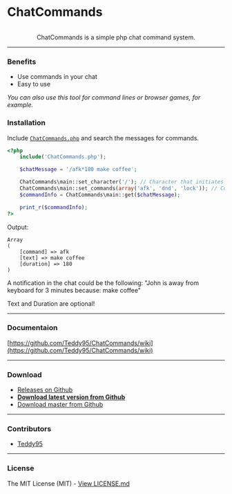 # ChatCommands

<p align="center">
	<img src="http://root.andre-sieverding.de/briefkasten/GithubRepoLogos/ChatCommands.png" alt="">
	<p align="center">ChatCommands is a simple php chat command system.</p>
</p>

-------------

### Benefits

- Use commands in your chat
- Easy to use

_You can also use this tool for command lines or browser games, for example._

### Installation

Include [`ChatCommands.php`](https://github.com/Teddy95/ChatCommands/blob/master/src/ChatCommands.php) and search the messages for commands.

```php
<?php
	include('ChatCommands.php');

	$chatMessage = '/afk*180 make coffee';

	ChatCommands\main::set_character('/'); // Character that initiates the command
	ChatCommands\main::set_commands(array('afk', 'dnd', 'lock')); // Commands
	$commandInfo = ChatCommands\main::get($chatMessage);

	print_r($commandInfo);
?>
```
Output:

```
Array
(
	[command] => afk
	[text] => make coffee
	[duration] => 180
)
```

A notification in the chat could be the following: "John is away from keyboard for 3 minutes because: make coffee"

Text and Duration are optional!

-------------

### Documentaion

[https://github.com/Teddy95/ChatCommands/wiki](https://github.com/Teddy95/ChatCommands/wiki)

-------------

### Download

- [Releases on Github](https://github.com/Teddy95/ChatCommands/releases)
- **[Download latest version from Github](https://github.com/Teddy95/ChatCommands/archive/v0.3.0.zip)**
- [Download master from Github](https://github.com/Teddy95/ChatCommands/archive/master.zip)

-------------

### Contributors

- [Teddy95](https://github.com/Teddy95)

-------------

### License

The MIT License (MIT) - [View LICENSE.md](https://github.com/Teddy95/ChatCommands/blob/master/LICENSE.md)
